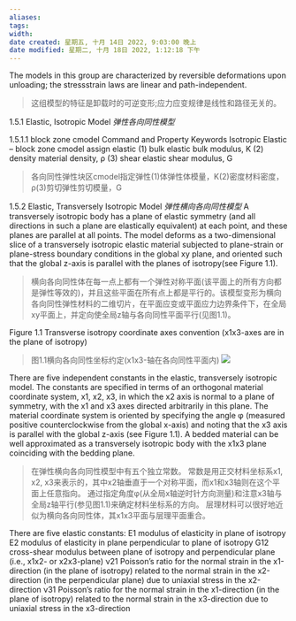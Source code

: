 ```yaml
---
aliases: 
tags: 
width:
date created: 星期五, 十月 14日 2022, 9:03:00 晚上
date modified: 星期二, 十月 18日 2022, 1:12:18 下午
---
```

The models in this group are characterized by reversible deformations upon unloading; the stressstrain laws are linear and path-independent.
>这组模型的特征是卸载时的可逆变形;应力应变规律是线性和路径无关的。

1.5.1 Elastic, Isotropic Model
*弹性各向同性模型*

1.5.1.1 block zone cmodel Command and Property Keywords
Isotropic Elastic – block zone cmodel assign elastic
(1) bulk elastic bulk modulus, K
(2) density material density, ρ
(3) shear elastic shear modulus, G
>各向同性弹性块区cmodel指定弹性(1)体弹性体模量，K(2)密度材料密度，ρ(3)剪切弹性剪切模量，G

1.5.2 Elastic, Transversely Isotropic Model
*弹性横向各向同性模型*
A transversely isotropic body has a plane of elastic symmetry (and all directions in such a plane are elastically equivalent) at each point, and these planes are parallel at all points. The model deforms as a two-dimensional slice of a transversely isotropic elastic material subjected to plane-strain or plane-stress boundary conditions in the global xy plane, and oriented such that the global z-axis is parallel with the planes of isotropy(see Figure 1.1).
>横向各向同性体在每一点上都有一个弹性对称平面(该平面上的所有方向都是弹性等效的)，并且这些平面在所有点上都是平行的。该模型变形为横向各向同性弹性材料的二维切片，在平面应变或平面应力边界条件下，在全局xy平面上，并定向使全局z轴与各向同性平面平行(见图1.1)。

Figure 1.1 Transverse isotropy coordinate axes convention
(x1x3-axes are in the plane of isotropy)
>图1.1横向各向同性坐标约定(x1x3-轴在各向同性平面内)
![](https://obsidianxjb.oss-cn-hangzhou.aliyuncs.com/obsidian/202210142106189.png)



There are five independent constants in the elastic, transversely isotropic model. The constants are specified in terms of an orthogonal material coordinate system, x1, x2, x3, in which the x2 axis is normal to a plane of symmetry, with the x1 and x3 axes directed arbitrarily in this plane. The material coordinate system is oriented by specifying the angle φ (measured positive counterclockwise from the global x-axis) and noting that the x3 axis is parallel with the global z-axis (see Figure 1.1).
A bedded material can be well approximated as a transversely isotropic body with the x1x3 plane coinciding with the bedding plane.
>在弹性横向各向同性模型中有五个独立常数。
常数是用正交材料坐标系x1, x2, x3来表示的，其中x2轴垂直于一个对称平面，而x1和x3轴则在这个平面上任意指向。
通过指定角度φ(从全局x轴逆时针方向测量)和注意x3轴与全局z轴平行(参见图1.1)来确定材料坐标系的方向。
层理材料可以很好地近似为横向各向同性体，其x1x3平面与层理平面重合。

There are five elastic constants:
E1 modulus of elasticity in plane of isotropy
E2 modulus of elasticity in plane perpendicular to plane of isotropy
G12 cross-shear modulus between plane of isotropy and perpendicular
plane (i.e., x1x2- or x2x3-plane)
ν21 Poisson’s ratio for the normal strain in the x1-direction (in the plane
of isotropy) related to the normal strain in the x2-direction (in the
perpendicular plane) due to uniaxial stress in the x2-direction
ν31 Poisson’s ratio for the normal strain in the x1-direction (in the plane
of isotropy) related to the normal strain in the x3-direction due to
uniaxial stress in the x3-direction
